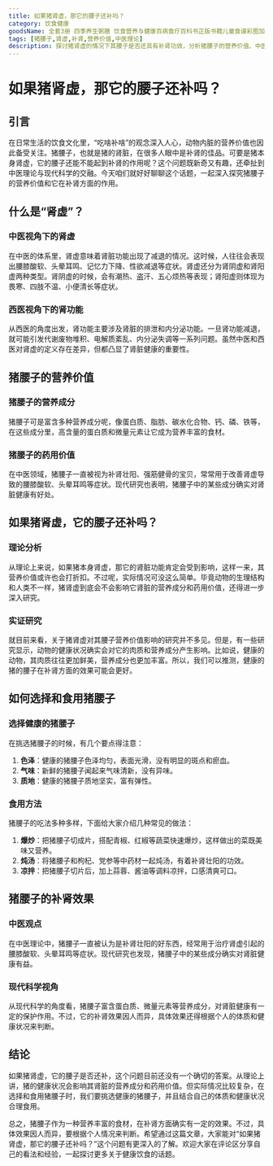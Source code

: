 ```yaml
---
title: 如果猪肾虚，那它的腰子还补吗？
category: 饮食健康
goodsName: 全套3册 四季养生粥膳 饮食营养与健康百病食疗百科书正版书籍儿童食谱彩图加厚版中医药膳学四季经络艾灸书养颜指南家庭健康 3册养生粥+药汤粥膳+五谷杂粮 +五谷杂粮
tags: [猪腰子,肾虚,补肾,营养价值,中医理论]
description: 探讨猪肾虚的情况下其腰子是否还具有补肾功效，分析猪腰子的营养价值、中医与西医对肾虚的不同定义及相关研究，为读者提供关于猪腰子食用的科学知识。
---
```


# 如果猪肾虚，那它的腰子还补吗？

## 引言

在日常生活的饮食文化里，“吃啥补啥”的观念深入人心，动物内脏的营养价值也因此备受关注。猪腰子，也就是猪的肾脏，在很多人眼中是补肾的佳品。可要是猪本身肾虚，它的腰子还能不能起到补肾的作用呢？这个问题既新奇又有趣，还牵扯到中医理论与现代科学的交融。今天咱们就好好聊聊这个话题，一起深入探究猪腰子的营养价值和它在补肾方面的作用。

## 什么是“肾虚”？

### 中医视角下的肾虚

在中医的体系里，肾虚意味着肾脏功能出现了减退的情况。这时候，人往往会表现出腰膝酸软、头晕耳鸣、记忆力下降、性欲减退等症状。肾虚还分为肾阴虚和肾阳虚两种类型。肾阴虚的时候，会有潮热、盗汗、五心烦热等表现；肾阳虚则体现为畏寒、四肢不温、小便清长等症状。

### 西医视角下的肾功能

从西医的角度出发，肾功能主要涉及肾脏的排泄和内分泌功能。一旦肾功能减退，就可能引发代谢废物堆积、电解质紊乱、内分泌失调等一系列问题。虽然中医和西医对肾虚的定义存在差异，但都凸显了肾脏健康的重要性。

## 猪腰子的营养价值

### 猪腰子的营养成分

猪腰子可是富含多种营养成分呢，像蛋白质、脂肪、碳水化合物、钙、磷、铁等，在这些成分里，高含量的蛋白质和微量元素让它成为营养丰富的食材。

### 猪腰子的药用价值

在中医领域，猪腰子一直被视为补肾壮阳、强筋健骨的宝贝，常常用于改善肾虚导致的腰膝酸软、头晕耳鸣等症状。现代研究也表明，猪腰子中的某些成分确实对肾脏健康有好处。

## 如果猪肾虚，它的腰子还补吗？

### 理论分析

从理论上来说，如果猪本身肾虚，那它的肾脏功能肯定会受到影响，这样一来，其营养价值或许也会打折扣。不过呢，实际情况可没这么简单。毕竟动物的生理结构和人类不一样，猪肾虚到底会不会影响它肾脏的营养成分和药用价值，还得进一步深入研究。

### 实证研究

就目前来看，关于猪肾虚对其腰子营养价值影响的研究并不多见。但是，有一些研究显示，动物的健康状况确实会对它的肉质和营养成分产生影响。比如说，健康的动物，其肉质往往更加鲜美，营养成分也更加丰富。所以，我们可以推测，健康的猪的腰子在补肾方面的效果可能会更好。

## 如何选择和食用猪腰子

### 选择健康的猪腰子

在挑选猪腰子的时候，有几个要点得注意：

1. **色泽**：健康的猪腰子色泽均匀，表面光滑，没有明显的斑点和瘀血。
2. **气味**：新鲜的猪腰子闻起来气味清新，没有异味。
3. **质地**：健康的猪腰子质地坚实，富有弹性。

### 食用方法

猪腰子的吃法多种多样，下面给大家介绍几种常见的做法：

1. **爆炒**：把猪腰子切成片，搭配青椒、红椒等蔬菜快速爆炒，这样做出的菜既美味又营养。
2. **炖汤**：将猪腰子和枸杞、党参等中药材一起炖汤，有着补肾壮阳的功效。
3. **凉拌**：把猪腰子切片后，加上蒜蓉、酱油等调料凉拌，口感清爽可口。

## 猪腰子的补肾效果

### 中医观点

在中医理论中，猪腰子一直被认为是补肾壮阳的好东西，经常用于治疗肾虚引起的腰膝酸软、头晕耳鸣等症状。现代研究也发现，猪腰子中的某些成分确实对肾脏健康有益。

### 现代科学视角

从现代科学的角度看，猪腰子富含蛋白质、微量元素等营养成分，对肾脏健康有一定的保护作用。不过，它的补肾效果因人而异，具体效果还得根据个人的体质和健康状况来判断。

## 结论

如果猪肾虚，它的腰子是否还补，这个问题目前还没有一个确切的答案。从理论上讲，猪的健康状况会影响其肾脏的营养成分和药用价值。但实际情况比较复杂，在选择和食用猪腰子时，我们要挑选健康的猪腰子，并且结合自己的体质和健康状况合理食用。

总之，猪腰子作为一种营养丰富的食材，在补肾方面确实有一定的效果。不过，具体效果因人而异，要根据个人情况来判断。希望通过这篇文章，大家能对“如果猪肾虚，那它的腰子还补吗？”这个问题有更深入的了解。欢迎大家在评论区分享自己的看法和经验，一起探讨更多关于健康饮食的话题。
